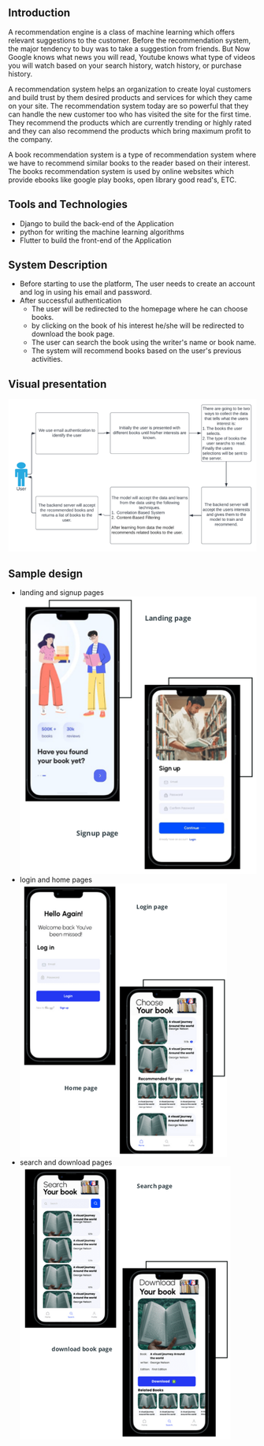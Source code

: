 ## Introduction
A recommendation engine is a class of machine learning which offers relevant suggestions to the customer. Before the recommendation system, the major tendency to buy was to take a suggestion from friends. But Now Google knows what news you will read, Youtube knows what type of videos you will watch based on your search history, watch history, or purchase history.

A recommendation system helps an organization to create loyal customers and build trust by them desired products and services for which they came on your site. The recommendation system today are so powerful that they can handle the new customer too who has visited the site for the first time. They recommend the products which are currently trending or highly rated and they can also recommend the products which bring maximum profit to the company.

A book recommendation system is a type of recommendation system where we have to recommend similar books to the reader based on their interest. The books recommendation system is used by online websites which provide ebooks like google play books, open library good read's, ETC.

## Tools and Technologies
- Django to build the back-end of the Application
- python for writing the machine learning algorithms
- Flutter to build the front-end of the Application

## System Description
- Before starting to use the platform, The user needs to create an account and log in using his email and password.
- After successful authentication 
    - The user will be redirected to the homepage where he can choose books.
    - by clicking on the book of his interest he/she will be redirected to download the book page.
    - The user can search the book using the writer's name or book name.
    - The system will recommend books based on the user's previous activities.

## Visual presentation
![visual presentation of book recommendation system](/images/visual.png)

## Sample design
* landing and signup pages
![landing page and signup page](/images/page1.png)
* login and home pages
![login and home pages](/images/page2.png)
* search and download pages
![search and download pages](/images/page3.png)